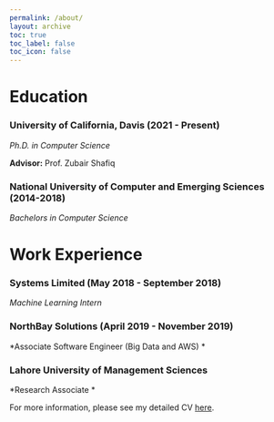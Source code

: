 ```yaml
---
permalink: /about/
layout: archive
toc: true
toc_label: false
toc_icon: false
---
```


# Education
### **University of California, Davis (2021 - Present)**
*Ph.D. in Computer Science*

**Advisor:** Prof. Zubair Shafiq

### **National University of Computer and Emerging Sciences (2014-2018)**
*Bachelors in Computer Science*

# Work Experience

### **Systems Limited (May 2018 - September 2018)**
*Machine Learning Intern*

### **NorthBay Solutions** (April 2019 - November 2019)
*Associate Software Engineer (Big Data and AWS)
*
### **Lahore University of Management Sciences**
*Research Associate
*

For more information, please see my detailed CV [here](../assets/docs/CV.pdf).